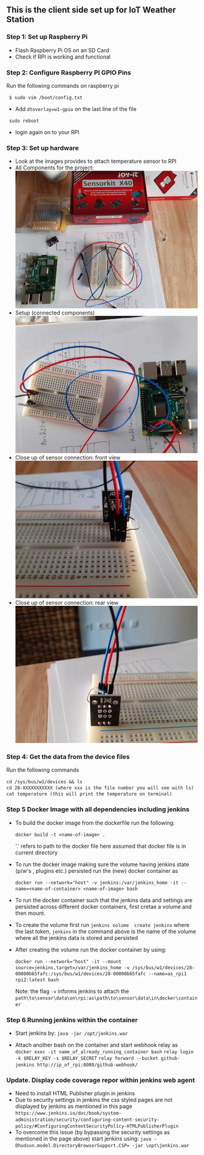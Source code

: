## This is the client side set up for IoT Weather Station
### Step 1: Set up Raspberry Pi
* Flash Raspberry Pi OS on an SD Card
* Check if RPI is working and functional

### Step 2: Configure Raspberry PI GPIO Pins
Run the following commands on raspberry pi
```
 $ sudo vim /boot/config.txt
```
* Add `dtoverlay=w1-gpio` on the last line of the file
```
 sudo reboot
```
* login again on to your RPI


### Step 3: Set up hardware
* Look at the images provides to attach temperature sensor to RPI 
* All Components for the project: 
![](Images/setup1.jpg)
* Setup  (connected components)
![](Images/setup2.jpg)
* Close up of sensor connection: front view
![](Images/setup3.jpg)
* Close up of sensor connection: rear view
![](Images/setup4.jpg)

### Step 4: Get the data from the device files
Run the following commands
```
cd /sys/bus/w1/devices && ls
cd 28-XXXXXXXXXXX (where xxx is the file number you will see with ls)
cat temperature (this will print the temperature on terminal)
```

### Step 5 Docker Image with all dependencies including jenkins
* To build the docker image from the dockerfile run the following:
	```
  docker build -t <name-of-image> . 
  ```
  '.' refers to path to the docker file here assumed that docker file is in current directory

* To run the docker image making sure the volume having jenkins state (p/w's , plugins etc.)
  persisted run the (new) docker container as
	```
  docker run --network="host" -v jenkins:/var/jenkins_home -it --name=<name-of-container> <name-of-image> bash
  ```

* To run the docker container such that the jenkins data and settings are persisted across different docker containers, first cretae a volume and then mount. 
* To create the volume first run 
  `jenkins volume  create jenkins`
  where the last token, `jenkins` in the command above is the name of the volume where all the jenkins  data is stored and  persisted

* After creating the volume run the docker container by using:
  ```
  docker run --network="host" -it --mount source=jenkins,target=/var/jenkins_home -v /sys/bus/w1/devices/28-00000b65fafc:/sys/bus/w1/devices/28-00000b65fafc --name=as_rpi1 rpi2:latest bash
  ```
  Note: the flag `-v` informs jenkins to attach the `path\to\sensor\data\on\rpi:as\path\to\sensor\data\in\docker\container` 

### Step 6 Running jenkins within the container

* Start jenkins by:
`java -jar /opt/jenkins.war`

* Attach another bash on the container and start webhook relay as
` docker exec -it name_of_already_running_container bash`
`relay login -k $RELAY_KEY -s $RELAY_SECRET`
`relay forward --bucket github-jenkins http://ip_of_rpi:8080/github-webhook/`

### Update. Display code coverage repor within jenkins web agent
* Need to install  HTML Publisher plugin in jenkins
* Due to security settings in jenkins the css styled pages are not displayed by jenkins as mentioned in this page `https://www.jenkins.io/doc/book/system-administration/security/configuring-content-security-policy/#ConfiguringContentSecurityPolicy-HTMLPublisherPlugin`
* To overcome this issue (by bypassing the security settings as mentioned in the page above) start jenkins using:
  `java -Dhudson.model.DirectoryBrowserSupport.CSP= -jar \opt\jenkins.war`
